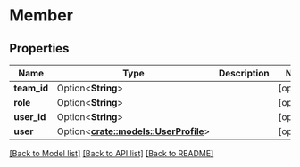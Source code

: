 # Member

## Properties

Name | Type | Description | Notes
------------ | ------------- | ------------- | -------------
**team_id** | Option<**String**> |  | [optional]
**role** | Option<**String**> |  | [optional]
**user_id** | Option<**String**> |  | [optional]
**user** | Option<[**crate::models::UserProfile**](UserProfile.md)> |  | [optional]

[[Back to Model list]](../README.md#documentation-for-models) [[Back to API list]](../README.md#documentation-for-api-endpoints) [[Back to README]](../README.md)


